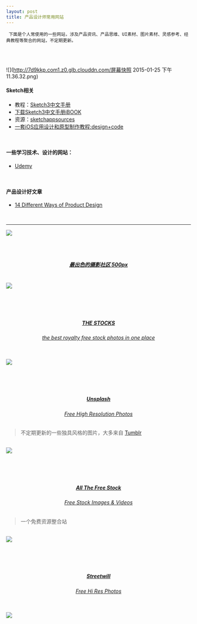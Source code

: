 ```yaml
---
layout: post
title: 产品设计师常用网站
---
```


     下面是个人常使用的一些网站，涉及产品资讯、产品思维、UI素材、图片素材、灵感参考、经典教程等聚合的网站，不定期更新。


<!-- more -->

<br><br>


![](http://7d9kkp.com1.z0.glb.clouddn.com/屏幕快照 2015-01-25 下午11.36.32.png)


#### Sketch相关

* 教程：[Sketch3中文手册](http://www.sketchcn.com/sketch-chinese-user-manual.html)
* [下载Sketch3中文手册iBOOK](http://uiweek.com/wp-content/plugins/download-monitor/download.php?id=18)
* 资源：[sketchappsources](http://www.sketchappsources.com/)
* [一套iOS应用设计和原型制作教程:design+code](https://designcode.io/)

<br>

#### 一些学习技术、设计的网站：

* [Udemy](https://www.udemy.com/)

<br>

#### 产品设计好文章

* [14 Different Ways of Product Design](https://medium.com/@JanLosert/14-different-ways-of-product-design-3f349a19e613)

<br>

---

![](http://tmtphoto.qiniudn.com/未标题-1.png)

<br><br>

##### <div align=middle>[最出色的摄影社区 500px](https://500px.com/)</div>

<br>

<img class="shadow" src="http://tmtphoto.qiniudn.com/最出色的摄影社区500px.png" />


<br><br><br>


##### <div align=middle>[THE STOCKS](http://thestocks.im/)</div>


###### <div align=middle>[the best royalty free stock photos in one place](http://thestocks.im/)</div>

<br>

<img class="shadow" src="http://tmtphoto.qiniudn.com/TheStocksplace.png" />


<br><br><br>


##### <div align=middle>[Unsplash](https://unsplash.com/)</div>



###### <div align=middle>[Free High Resolution Photos](https://unsplash.com/)</div>


> 不定期更新的一些独具风格的图片，大多来自
[Tumblr](https://www.tumblr.com)

<br>
<img class="shadow" src="http://tmtphoto.qiniudn.com/Unsplash.png" />


<br><br><br>

##### <div align=middle>[All The Free Stock](http://allthefreestock.com/)</div>



###### <div align=middle>[Free Stock Images & Videos](http://allthefreestock.com/)</div>


> 一个免费资源整合站


<br>
<img class="shadow" src="http://tmtphoto.qiniudn.com/AllTheFreeStock.png" />


<br><br><br>


##### <div align=middle>[Streetwill](http://streetwill.co/)</div>



###### <div align=middle>[ Free Hi Res Photos](http://streetwill.co/)</div>



<br>
<img class="shadow" src="http://tmtphoto.qiniudn.com/Streetwill.png" />


<br><br><br>
